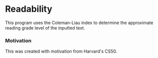 # Readability
This program uses the Coleman-Liau index to determine the approximate reading grade level of the inputted text. 

### Motivation
This was created with motivation from Harvard's CS50.
